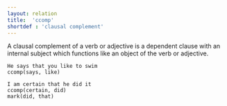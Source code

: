 ```yaml
---
layout: relation
title:  'ccomp'
shortdef : 'clausal complement'
---
```


A clausal complement of a verb or adjective is a dependent clause with an internal subject which functions like an object of the verb or adjective.  

~~~ sdparse
He says that you like to swim
ccomp(says, like)
~~~

~~~ sdparse
I am certain that he did it 
ccomp(certain, did) 
mark(did, that) 
~~~

